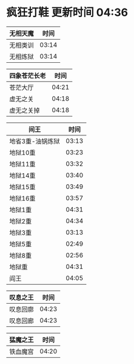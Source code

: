 # 疯狂打鞋 更新时间 04:36

| 无相天魔   | 时间    |
|--------|-------|
| 无相类训 | 03:14 |
| 无相炼狱 | 03:14 |

| 四象苍茫长老   | 时间    |
|--------|-------|
| 苍茫大厅 | 04:21 |
| 虚无之关 | 04:18 |
| 虚无之关掉 | 04:18 |

| 间王   | 时间    |
|--------|-------|
| 地省3重-油锅炼狱 | 03:13 |
| 地狱10重 | 03:23 |
| 地狱11重 | 03:32 |
| 地狱14重 | 03:40 |
| 地狱15重 | 03:49 |
| 地狱16重 | 03:57 |
| 地狱1重 | 04:31 |
| 地狱2重 | 04:34 |
| 地狱3重 | 03:13 |
| 地狱5重 | 02:49 |
| 地狱8重 | 02:56 |
| 地狱重 | 04:31 |
| 阎王 | 04:05 |

| 叹息之王   | 时间    |
|--------|-------|
| 叹息回廓 | 04:23 |
| 叹息回廊 | 04:23 |

| 猛魔之王   | 时间    |
|--------|-------|
| 铁血魔宫 | 04:20 |